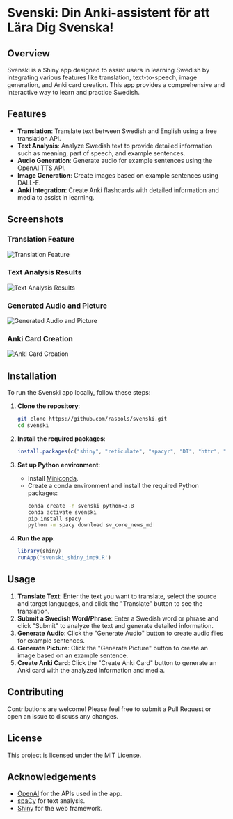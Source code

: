 # Svenski: Din Anki-assistent för att Lära Dig Svenska!

## Overview

Svenski is a Shiny app designed to assist users in learning Swedish by integrating various features like translation, text-to-speech, image generation, and Anki card creation. This app provides a comprehensive and interactive way to learn and practice Swedish.

## Features

- **Translation**: Translate text between Swedish and English using a free translation API.
- **Text Analysis**: Analyze Swedish text to provide detailed information such as meaning, part of speech, and example sentences.
- **Audio Generation**: Generate audio for example sentences using the OpenAI TTS API.
- **Image Generation**: Create images based on example sentences using DALL-E.
- **Anki Integration**: Create Anki flashcards with detailed information and media to assist in learning.

## Screenshots

### Translation Feature
![Translation Feature](readme_pics/Skärmavbild%202024-06-20%20kl.%2013.09.02.png)

### Text Analysis Results
![Text Analysis Results](readme_pics/Skärmavbild%202024-06-20%20kl.%2013.09.20.png)

### Generated Audio and Picture
![Generated Audio and Picture](readme_pics/Skärmavbild%202024-06-20%20kl.%2013.09.34.png)

### Anki Card Creation
![Anki Card Creation](readme_pics/Skärmavbild%202024-06-20%20kl.%2013.10.55.png)

## Installation

To run the Svenski app locally, follow these steps:

1. **Clone the repository**:
    ```bash
    git clone https://github.com/rasools/svenski.git
    cd svenski
    ```

2. **Install the required packages**:
    ```R
    install.packages(c("shiny", "reticulate", "spacyr", "DT", "httr", "jsonlite", "base64enc", "magick", "shinythemes", "shinyjs"))
    ```

3. **Set up Python environment**:
    - Install [Miniconda](https://docs.conda.io/en/latest/miniconda.html).
    - Create a conda environment and install the required Python packages:
        ```bash
        conda create -n svenski python=3.8
        conda activate svenski
        pip install spacy
        python -m spacy download sv_core_news_md
        ```

4. **Run the app**:
    ```R
    library(shiny)
    runApp('svenski_shiny_imp9.R')
    ```

## Usage

1. **Translate Text**: Enter the text you want to translate, select the source and target languages, and click the "Translate" button to see the translation.
2. **Submit a Swedish Word/Phrase**: Enter a Swedish word or phrase and click "Submit" to analyze the text and generate detailed information.
3. **Generate Audio**: Click the "Generate Audio" button to create audio files for example sentences.
4. **Generate Picture**: Click the "Generate Picture" button to create an image based on an example sentence.
5. **Create Anki Card**: Click the "Create Anki Card" button to generate an Anki card with the analyzed information and media.

## Contributing

Contributions are welcome! Please feel free to submit a Pull Request or open an issue to discuss any changes.

## License

This project is licensed under the MIT License.

## Acknowledgements

- [OpenAI](https://www.openai.com/) for the APIs used in the app.
- [spaCy](https://spacy.io/) for text analysis.
- [Shiny](https://shiny.rstudio.com/) for the web framework.
